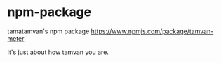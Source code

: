 # npm-package

tamatamvan's npm package https://www.npmjs.com/package/tamvan-meter

It's just about how tamvan you are.
